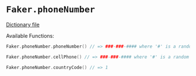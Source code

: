 # `Faker.phoneNumber`

[Dictionary file](../src/main/resources/locales/en/phone_number.yml)

Available Functions:  
```kotlin
Faker.phoneNumber.phoneNumber() // => ###-###-#### where '#' is a random digit

Faker.phoneNumber.cellPhone() // => ###-###-#### where '#' is a random digit

Faker.phoneNumber.countryCode() // => 1
```
